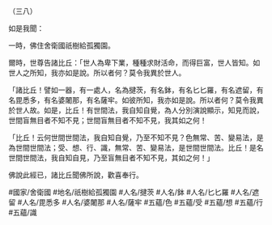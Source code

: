（三八）

如是我聞：

一時，佛住舍衛國祇樹給孤獨園。

爾時，世尊告諸比丘：「世人為卑下業，種種求財活命，而得巨富，世人皆知。如世人之所知，我亦如是說。所以者何？莫令我異於世人。

「諸比丘！譬如一器，有一處人，名為揵茨，有名鉢，有名匕匕羅，有名遮留，有名毘悉多，有名婆闍那，有名薩牢。如彼所知，我亦如是說。所以者何？莫令我異於世人故。如是，比丘！有世間法，我自知自覺，為人分別演說顯示，知見而說，世間盲無目者不知不見；世間盲無目者不知不見，我其如之何！

「比丘！云何世間世間法，我自知自覺，乃至不知不見？色無常、苦、變易法，是為世間世間法；受、想、行、識，無常、苦、變易法，是世間世間法。比丘！是名世間世間法，我自知自見，乃至盲無目者不知不見，其如之何！」

佛說此經已，諸比丘聞佛所說，歡喜奉行。

#國家/舍衛國
#地名/祇樹給孤獨園
#人名/揵茨
#人名/鉢
#人名/匕匕羅
#人名/遮留
#人名/毘悉多
#人名/婆闍那
#人名/薩牢
#五蘊/色
#五蘊/受
#五蘊/想
#五蘊/行
#五蘊/識
